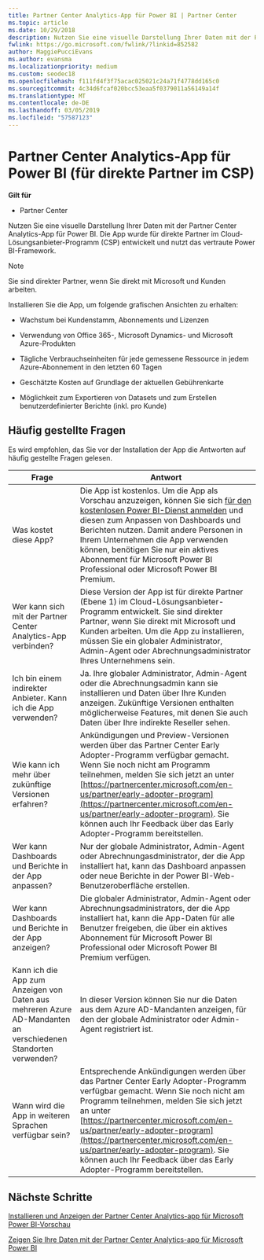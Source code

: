 ```yaml
---
title: Partner Center Analytics-App für Power BI | Partner Center
ms.topic: article
ms.date: 10/29/2018
description: Nutzen Sie eine visuelle Darstellung Ihrer Daten mit der Partner Center Analytics-App für Power BI.
fwlink: https://go.microsoft.com/fwlink/?linkid=852582
author: MaggiePucciEvans
ms.author: evansma
ms.localizationpriority: medium
ms.custom: seodec18
ms.openlocfilehash: f111fd4f3f75acac025021c24a71f4778dd165c0
ms.sourcegitcommit: 4c34d6fcaf020bcc53eaa5f0379011a56149a14f
ms.translationtype: MT
ms.contentlocale: de-DE
ms.lasthandoff: 03/05/2019
ms.locfileid: "57587123"
---
```

# <a name="partner-center-analytics-app-for-power-bi-direct-partners-in-csp"></a>Partner Center Analytics-App für Power BI (für direkte Partner im CSP)

**Gilt für**

- Partner Center

Nutzen Sie eine visuelle Darstellung Ihrer Daten mit der Partner Center Analytics-App für Power BI. Die App wurde für direkte Partner im Cloud-Lösungsanbieter-Programm (CSP) entwickelt und nutzt das vertraute Power BI-Framework. 

> [!NOTE]  
> Sie sind direkter Partner, wenn Sie direkt mit Microsoft und Kunden arbeiten. 

Installieren Sie die App, um folgende grafischen Ansichten zu erhalten: 

-   Wachstum bei Kundenstamm, Abonnements und Lizenzen

-   Verwendung von Office 365-, Microsoft Dynamics- und Microsoft Azure-Produkten

-   Tägliche Verbrauchseinheiten für jede gemessene Ressource in jedem Azure-Abonnement in den letzten 60 Tagen

-   Geschätzte Kosten auf Grundlage der aktuellen Gebührenkarte

-   Möglichkeit zum Exportieren von Datasets und zum Erstellen benutzerdefinierter Berichte (inkl. pro Kunde)

## <a name="frequently-asked-questions"></a>Häufig gestellte Fragen

Es wird empfohlen, das Sie vor der Installation der App die Antworten auf häufig gestellte Fragen gelesen. 

| **Frage** | **Antwort** |
| --- | ---------- |
| Was kostet diese App? | Die App ist kostenlos. Um die App als Vorschau anzuzeigen, können Sie sich [für den kostenlosen Power BI-Dienst anmelden](https://go.microsoft.com/fwlink/p/?linkid=845347) und diesen zum Anpassen von Dashboards und Berichten nutzen. Damit andere Personen in Ihrem Unternehmen die App verwenden können, benötigen Sie nur ein aktives Abonnement für Microsoft Power BI Professional oder Microsoft Power BI Premium. |
| Wer kann sich mit der Partner Center Analytics-App verbinden? | Diese Version der App ist für direkte Partner (Ebene 1) im Cloud-Lösungsanbieter-Programm entwickelt. Sie sind direkter Partner, wenn Sie direkt mit Microsoft und Kunden arbeiten. Um die App zu installieren, müssen Sie ein globaler Administrator, Admin-Agent oder Abrechnungsadministrator Ihres Unternehmens sein. |
| Ich bin einem indirekter Anbieter. Kann ich die App verwenden? | Ja. Ihre globaler Administrator, Admin-Agent oder die Abrechnungsadmin kann sie installieren und Daten über Ihre Kunden anzeigen. Zukünftige Versionen enthalten möglicherweise Features, mit denen Sie auch Daten über Ihre indirekte Reseller sehen. |
| Wie kann ich mehr über zukünftige Versionen erfahren? | Ankündigungen und Preview-Versionen werden über das Partner Center Early Adopter-Programm verfügbar gemacht. Wenn Sie noch nicht am Programm teilnehmen, melden Sie sich jetzt an unter [https://partnercenter.microsoft.com/en-us/partner/early-adopter-program](https://partnercenter.microsoft.com/en-us/partner/early-adopter-program). Sie können auch Ihr Feedback über das Early Adopter-Programm bereitstellen. |
| Wer kann Dashboards und Berichte in der App anpassen? | Nur der globale Administrator, Admin-Agent oder Abrechnungasdministrator, der die App installiert hat, kann das Dashboard anpassen oder neue Berichte in der Power BI-Web-Benutzeroberfläche erstellen. |
| Wer kann Dashboards und Berichte in der App anzeigen? | Die globaler Administrator, Admin-Agent oder Abrechnungsadministrators, der die App installiert hat, kann die App-Daten für alle Benutzer freigeben, die über ein aktives Abonnement für Microsoft Power BI Professional oder Microsoft Power BI Premium verfügen. |
| Kann ich die App zum Anzeigen von Daten aus mehreren Azure AD-Mandanten an verschiedenen Standorten verwenden? | In dieser Version können Sie nur die Daten aus dem Azure AD-Mandanten anzeigen, für den der globale Administrator oder Admin-Agent registriert ist. | 
| Wann wird die App in weiteren Sprachen verfügbar sein? | Entsprechende Ankündigungen werden über das Partner Center Early Adopter-Programm verfügbar gemacht. Wenn Sie noch nicht am Programm teilnehmen, melden Sie sich jetzt an unter [https://partnercenter.microsoft.com/en-us/partner/early-adopter-program](https://partnercenter.microsoft.com/en-us/partner/early-adopter-program). Sie können auch Ihr Feedback über das Early Adopter-Programm bereitstellen. | 



## <a name="next-steps"></a>Nächste Schritte

[Installieren und Anzeigen der Partner Center Analytics-app für Microsoft Power BI-Vorschau](power-bi-app-for-direct-partners-install.md)

[Zeigen Sie Ihre Daten mit der Partner Center Analytics-app für Microsoft Power BI](power-bi-app-for-direct-partners-use.md)
